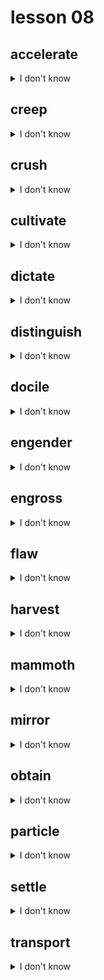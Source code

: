 # lesson 08

## accelerate
<details>
<summary>I don't know</summary>

+    n. &nbsp; &nbsp; accelerator

+    v. &nbsp; &nbsp; to go faster

+ syn. &nbsp; &nbsp; hasten

</details>

## creep
<details>
<summary>I don't know</summary>

+ adj. &nbsp; &nbsp; creeping

+    v. &nbsp; &nbsp; to move slowly and quietly close to the ground; to begin to happen

+ syn. &nbsp; &nbsp; crawl

</details>

## crush
<details>
<summary>I don't know</summary>

+ adj. &nbsp; &nbsp; crushing

+    n. &nbsp; &nbsp; crush

+    v. &nbsp; &nbsp; to press together so as to completely distort the shape or nature of the object

+ syn. &nbsp; &nbsp; grind

</details>

## cultivate
<details>
<summary>I don't know</summary>

+ adj. &nbsp; &nbsp; cultivated

+    n. &nbsp; &nbsp; cultivation

+    v. &nbsp; &nbsp; to plant and raise a crop; to encourage growth of a relationship or friendship

+ syn. &nbsp; &nbsp; grow

</details>

## dictate
<details>
<summary>I don't know</summary>

+ adj. &nbsp; &nbsp; dictatorial

+    n. &nbsp; &nbsp; dictator

+    v. &nbsp; &nbsp; to state demands with the power to enforce

+ syn. &nbsp; &nbsp; impose

</details>

## distinguish
<details>
<summary>I don't know</summary>

+ adj. &nbsp; &nbsp; distinguishing

+    v. &nbsp; &nbsp; to hear, see, or recognize differences

+ syn. &nbsp; &nbsp; discriminate

</details>

## docile
<details>
<summary>I don't know</summary>

+ adv. &nbsp; &nbsp; docilely

+    n. &nbsp; &nbsp; docility

+ adj. &nbsp; &nbsp; easy to control or train

+ syn. &nbsp; &nbsp; manageable

</details>

## engender
<details>
<summary>I don't know</summary>

+    v. &nbsp; &nbsp; to cause something new to exist; to create

+ syn. &nbsp; &nbsp; produce

</details>

## engross
<details>
<summary>I don't know</summary>

+    n. &nbsp; &nbsp; engrossment

+ adj. &nbsp; &nbsp; engrossing

+    v. &nbsp; &nbsp; to become completely occupied or involved in an activity

+ syn. &nbsp; &nbsp; engage

</details>

## flaw
<details>
<summary>I don't know</summary>

+ adj. &nbsp; &nbsp; flawed

+    n. &nbsp; &nbsp; a small sign of damage that makes an item imperfect

+ syn. &nbsp; &nbsp; defect

</details>

## harvest
<details>
<summary>I don't know</summary>

+ adj. &nbsp; &nbsp; harvested

+    v. &nbsp; &nbsp; harvest

+    n. &nbsp; &nbsp; the act of collecting a crop; the crops gathered

+ syn. &nbsp; &nbsp; gather

</details>

## mammoth
<details>
<summary>I don't know</summary>

+    n. &nbsp; &nbsp; mammoth

+ adj. &nbsp; &nbsp; very large

+ syn. &nbsp; &nbsp; enormous

</details>

## mirror
<details>
<summary>I don't know</summary>

+    n. &nbsp; &nbsp; mirror

+    v. &nbsp; &nbsp; to show, as in a mirror

+ syn. &nbsp; &nbsp; reflect

</details>

## obtain
<details>
<summary>I don't know</summary>

+ adj. &nbsp; &nbsp; obtainable

+    v. &nbsp; &nbsp; to gain or secure something

+ syn. &nbsp; &nbsp; gain

</details>

## particle
<details>
<summary>I don't know</summary>

+    n. &nbsp; &nbsp; a very small piece of something

+ syn. &nbsp; &nbsp; fragment

</details>

## settle
<details>
<summary>I don't know</summary>

+ adj. &nbsp; &nbsp; settled

+    n. &nbsp; &nbsp; settlement

+    v. &nbsp; &nbsp; to establish a home; to resolve a disagreement

+ syn. &nbsp; &nbsp; colonize

</details>

## transport
<details>
<summary>I don't know</summary>

+ adj. &nbsp; &nbsp; transported

+    n. &nbsp; &nbsp; transportation

+    v. &nbsp; &nbsp; to move from one place to another

+ syn. &nbsp; &nbsp; carry

</details>
